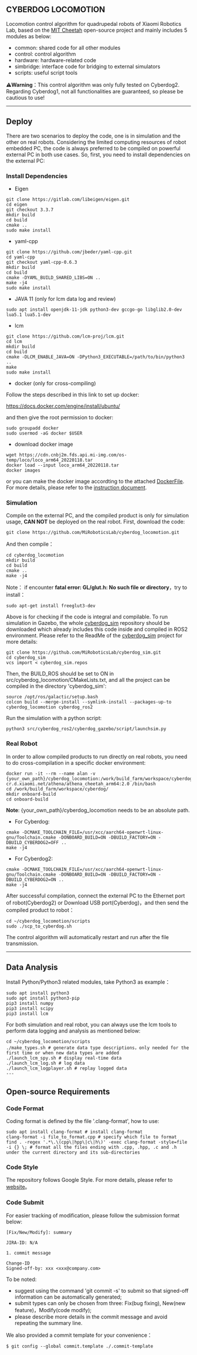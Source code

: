 CYBERDOG LOCOMOTION
---
Locomotion control algorithm for quadrupedal robots of Xiaomi Robotics Lab, based on the [MIT Cheetah](#ESP4Ever/Cheetah-Software) open-source project and mainly includes 5 modules as below:
- common: shared code for all other modules
- control: control algorithm
- hardware: hardware-related code
- simbridge: interface code for bridging to external simulators
- scripts: useful script tools

:warning:**Warning**：This control algorithm was only fully tested on Cyberdog2. Regarding Cyberdog1, not all functionalities are guaranteed, so please be cautious to use!

---
## Deploy
There are two scenarios to deploy the code, one is in simulation and the other on real robots. Considering the limited computing resources of robot embedded PC, the code is always preferred to be compiled on powerful external PC in both use cases. So, first, you need to install dependencies on the external PC:

### Install Dependencies
- Eigen
```
git clone https://gitlab.com/libeigen/eigen.git
cd eigen
git checkout 3.3.7
mkdir build
cd build
cmake ..
sudo make install
```
- yaml-cpp
```
git clone https://github.com/jbeder/yaml-cpp.git
cd yaml-cpp
git checkout yaml-cpp-0.6.3
mkdir build
cd build
cmake -DYAML_BUILD_SHARED_LIBS=ON ..
make -j4
sudo make install
```
- JAVA 11 (only for lcm data log and review)
```
sudo apt install openjdk-11-jdk python3-dev gccgo-go libglib2.0-dev lua5.1 lua5.1-dev
```
- lcm
```
git clone https://github.com/lcm-proj/lcm.git
cd lcm
mkdir build
cd build
cmake -DLCM_ENABLE_JAVA=ON -DPython3_EXECUTABLE=/path/to/bin/python3 ..
make
sudo make install
```

- docker (only for cross-compiling)

Follow the steps described in this link to set up docker:

https://docs.docker.com/engine/install/ubuntu/

and then give the root permission to docker:
```
sudo groupadd docker
sudo usermod -aG docker $USER
```

- download docker image
```
wget https://cdn.cnbj2m.fds.api.mi-img.com/os-temp/loco/loco_arm64_20220118.tar
docker load --input loco_arm64_20220118.tar
docker images
```
or you can make the docker image accordting to the attached [DockerFile](./docker/Dockerfile). For more details, please refer to the [instruction document](./docker/dockerfile_instructions_en.md).

### Simulation
Compile on the external PC, and the compiled product is only for simulation usage, **CAN NOT** be deployed on the real robot. First, download the code:
```
git clone https://github.com/MiRoboticsLab/cyberdog_locomotion.git
```
And then compile：
```
cd cyberdog_locomotion
mkdir build
cd build
cmake ..
make -j4
```
Note： if encounter **fatal error: GL/glut.h: No such file or directory**，try to install：
```
sudo apt-get install freeglut3-dev
```
Above is for checking if the code is integral and compilable. To run simulation in Gazebo, the whole [cyberdog_sim](https://github.com/MiRoboticsLab/cyberdog_sim) repository should be downloaded which already includes this code inside and compiled in ROS2 environment. Please refer to the ReadMe of the [cyberdog_sim](https://github.com/MiRoboticsLab/cyberdog_sim) project for more details:
```
git clone https://github.com/MiRoboticsLab/cyberdog_sim.git
cd cyberdog_sim
vcs import < cyberdog_sim.repos
```

Then, the BUILD_ROS should be set to ON in src/cyberdog_locomotion/CMakeLists.txt, and all the project can be compiled in the directory 'cyberdog_sim':
```
source /opt/ros/galactic/setup.bash 
colcon build --merge-install --symlink-install --packages-up-to cyberdog_locomotion cyberdog_ros2
```

Run the simulation with a python script:
```
python3 src/cyberdog_ros2/cyberdog_gazebo/script/launchsim.py
```


### Real Robot
In order to allow compiled products to run directly on real robots, you need to do cross-compilation in a specific docker environment:
```
docker run -it --rm --name alan -v {your_own_path}/cyberdog_locomotion:/work/build_farm/workspace/cyberdog cr.d.xiaomi.net/athena/athena_cheetah_arm64:2.0 /bin/bash
cd /work/build_farm/workspace/cyberdog/
mkdir onboard-build
cd onboard-build
```
**Note**: {your_own_path}/cyberdog_locomotion needs to be an absolute path.
- For Cyberdog:
```
cmake -DCMAKE_TOOLCHAIN_FILE=/usr/xcc/aarch64-openwrt-linux-gnu/Toolchain.cmake -DONBOARD_BUILD=ON -DBUILD_FACTORY=ON -DBUILD_CYBERDOG2=OFF ..
make -j4
```
- For Cyberdog2:
```
cmake -DCMAKE_TOOLCHAIN_FILE=/usr/xcc/aarch64-openwrt-linux-gnu/Toolchain.cmake -DONBOARD_BUILD=ON -DBUILD_FACTORY=ON -DBUILD_CYBERDOG2=ON ..
make -j4
```
After successful compilation, connect the external PC to the Ethernet port of robot(Cyberdog2) or Download USB port(Cyberdog)，and then send the compiled product to robot：
```
cd ~/cyberdog_locomotion/scripts
sudo ./scp_to_cyberdog.sh
```
The control algorithm will automatically restart and run after the file transmission.

---
## Data Analysis
Install Python/Python3 related modules, take Python3 as example：
```
sudo apt install python3
sudo apt install python3-pip
pip3 install numpy
pip3 install scipy
pip3 install lcm
```

For both simulation and real robot, you can always use the lcm tools to perform data logging and analysis as mentioned below:
```
cd ~/cyberdog_locomotion/scripts
./make_types.sh # generate data type descriptions，only needed for the first time or when new data types are added
./launch_lcm_spy.sh # display real-time data
./launch_lcm_log.sh # log data
./launch_lcm_logplayer.sh # replay logged data
---
```
## Open-source Requirements
### Code Format
Coding format is defined by the file '.clang-format', how to use:
```
sudo apt install clang-format # install clang-format
clang-format -i file_to_format.cpp # specify which file to format
find . -regex '.*\.\(cpp\|hpp\|c\|h\)' -exec clang-format -style=file -i {} \; # format all the files ending with .cpp, .hpp, .c and .h under the current directory and its sub-directories
```

### Code Style
The repository follows Google Style. For more details, please refer to [website](https://zh-google-styleguide.readthedocs.io/en/latest/contents/)。

### Code Submit
For easier tracking of modification, please follow the submission format below:
```
[Fix/New/Modify]: summary

JIRA-ID: N/A

1. commit message

Change-ID
Signed-off-by: xxx <xxx@company.com>
```
To be noted:
- suggest using the command 'git commit -s' to submit so that signed-off information can be automatically generated;
- submit types can only be chosen from three: Fix(bug fixing), New(new feature)，Modify(code modify);
- please describe more details in the commit message and avoid repeating the summary line.

We also provided a commit template for your convenience：
```
$ git config --global commit.template ./.commit-template
```

